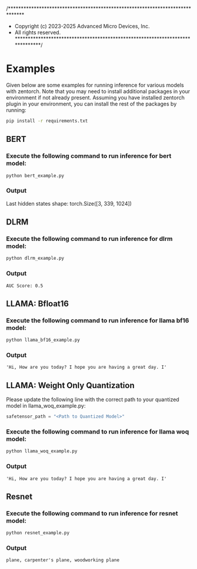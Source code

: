 /******************************************************************************
* Copyright (c) 2023-2025 Advanced Micro Devices, Inc.
* All rights reserved.
******************************************************************************/

# Examples
Given below are some examples for running inference for various models with zentorch. Note that you may need to install additional packages in your environment if not already present. Assuming you have installed zentorch plugin in your environment, you can install the rest of the packages by running:
```bash
pip install -r requirements.txt
```

## BERT
### Execute the following command to run inference for bert model:
```bash
python bert_example.py
```

### Output
Last hidden states shape: torch.Size([3, 339, 1024])

## DLRM
### Execute the following command to run inference for dlrm model:
```bash
python dlrm_example.py
```
### Output
```plain
AUC Score: 0.5
```

## LLAMA: Bfloat16
### Execute the following command to run inference for llama bf16 model:
```bash
python llama_bf16_example.py
```
### Output

```plain
'Hi, How are you today? I hope you are having a great day. I'
```

## LLAMA: Weight Only Quantization
Please update the following line with the correct path to your quantized model in llama_woq_example.py:
```python
safetensor_path = "<Path to Quantized Model>"
```
### Execute the following command to run inference for llama woq model:
```bash
python llama_woq_example.py
```
### Output
```plain
'Hi, How are you today? I hope you are having a great day. I'
```

## Resnet
### Execute the following command to run inference for resnet model:
```bash
python resnet_example.py
```
### Output
```plain
plane, carpenter's plane, woodworking plane
```
